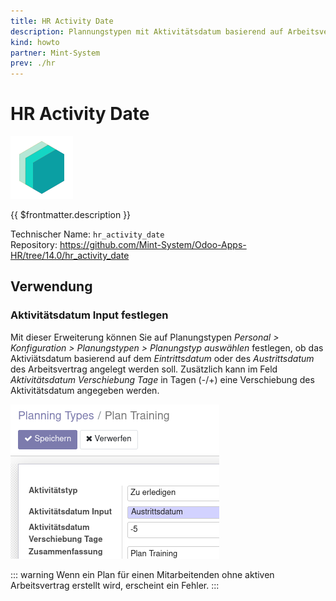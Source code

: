 ```yaml
---
title: HR Activity Date
description: Plannungstypen mit Aktivitätsdatum basierend auf Arbeitsverträgen.
kind: howto
partner: Mint-System
prev: ./hr
---
```

# HR Activity Date
![icon_oms_box](attachments/icons_odoo_mint_system.png)

{{ $frontmatter.description }}

Technischer Name: `hr_activity_date`\
Repository: <https://github.com/Mint-System/Odoo-Apps-HR/tree/14.0/hr_activity_date>

## Verwendung

### Aktivitätsdatum Input festlegen

Mit dieser Erweiterung können Sie auf Planungstypen *Personal > Konfiguration > Planungstypen > Planungstyp auswählen* festlegen, ob das Aktiviätsdatum basierend auf dem *Eintrittsdatum* oder des *Austrittsdatum* des Arbeitsvertrag angelegt werden soll. Zusätzlich kann im Feld *Aktivitätsdatum Verschiebung Tage* in Tagen (-/+) eine Verschiebung des Aktivitätsdatum angegeben werden.

![](attachments/HR%20Activity%20Date.png)

::: warning
Wenn ein Plan für einen Mitarbeitenden ohne aktiven Arbeitsvertrag erstellt wird, erscheint ein Fehler.
:::
